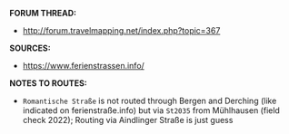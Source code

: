 ﻿**FORUM THREAD:**
- http://forum.travelmapping.net/index.php?topic=367


**SOURCES:**
- https://www.ferienstrassen.info/


**NOTES TO ROUTES:**
- `Romantische Straße` is not routed through Bergen and Derching (like indicated on ferienstraße.info) but via `St2035` from Mühlhausen (field check 2022); Routing via Aindlinger Straße is just guess